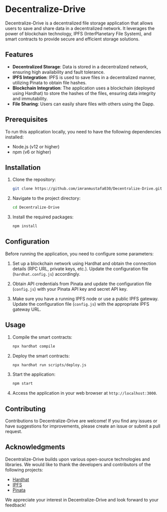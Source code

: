 # Decentralize-Drive

Decentralize-Drive is a decentralized file storage application that allows users to save and share data in a decentralized network. It leverages the power of blockchain technology, IPFS (InterPlanetary File System), and smart contracts to provide secure and efficient storage solutions.

## Features

- **Decentralized Storage**: Data is stored in a decentralized network, ensuring high availability and fault tolerance.
- **IPFS Integration**: IPFS is used to save files in a decentralized manner, utilizing Pinata to obtain file hashes.
- **Blockchain Integration**: The application uses a blockchain (deployed using Hardhat) to store the hashes of the files, ensuring data integrity and immutability.
- **File Sharing**: Users can easily share files with others using the Dapp.

## Prerequisites

To run this application locally, you need to have the following dependencies installed:

- Node.js (v12 or higher)
- npm (v6 or higher)

## Installation

1. Clone the repository:

   ```bash
   git clone https://github.com/imranmustafa030/Decentralize-Drive.git
   ```

2. Navigate to the project directory:

   ```bash
   cd Decentralize-Drive
   ```

3. Install the required packages:

   ```bash
   npm install
   ```

## Configuration

Before running the application, you need to configure some parameters:

1. Set up a blockchain network using Hardhat and obtain the connection details (RPC URL, private keys, etc.). Update the configuration file (`hardhat.config.js`) accordingly.

2. Obtain API credentials from Pinata and update the configuration file (`config.js`) with your Pinata API key and secret API key.

3. Make sure you have a running IPFS node or use a public IPFS gateway. Update the configuration file (`config.js`) with the appropriate IPFS gateway URL.

## Usage

1. Compile the smart contracts:

   ```bash
   npx hardhat compile
   ```

2. Deploy the smart contracts:

   ```bash
   npx hardhat run scripts/deploy.js
   ```

3. Start the application:

   ```bash
   npm start
   ```

4. Access the application in your web browser at `http://localhost:3000`.

## Contributing

Contributions to Decentralize-Drive are welcome! If you find any issues or have suggestions for improvements, please create an issue or submit a pull request.

## Acknowledgments

Decentralize-Drive builds upon various open-source technologies and libraries. We would like to thank the developers and contributors of the following projects:

- [Hardhat](https://hardhat.org)
- [IPFS](https://ipfs.io)
- [Pinata](https://pinata.cloud)

We appreciate your interest in Decentralize-Drive and look forward to your feedback!
